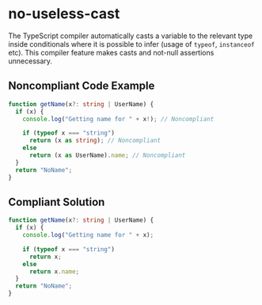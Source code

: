 # no-useless-cast

The TypeScript compiler automatically casts a variable to the relevant type inside conditionals where it is possible to infer (usage of `typeof`, `instanceof` etc). This compiler feature makes casts and not-null assertions unnecessary.


## Noncompliant Code Example

```typescript
function getName(x?: string | UserName) {
  if (x) {
    console.log("Getting name for " + x!); // Noncompliant

    if (typeof x === "string") 
      return (x as string); // Noncompliant
    else
      return (x as UserName).name; // Noncompliant
  }
  return "NoName";
}
```

## Compliant Solution

```typescript
function getName(x?: string | UserName) {
  if (x) {
    console.log("Getting name for " + x);

    if (typeof x === "string") 
      return x;
    else
      return x.name;
  }
  return "NoName";
}
```
